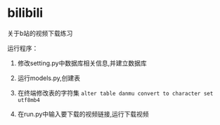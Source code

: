 # bilibili
关于b站的视频下载练习

运行程序：

1. 修改setting.py中数据库相关信息,并建立数据库

2. 运行models.py,创建表

3. 在终端修改表的字符集 `alter table danmu convert to character set utf8mb4`

4. 在run.py中输入要下载的视频链接,运行下载视频